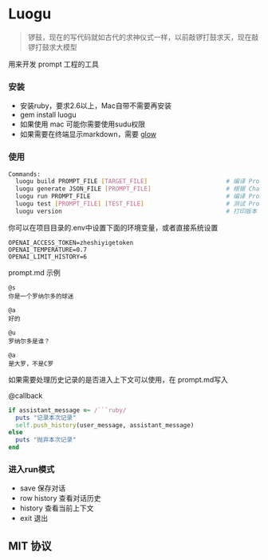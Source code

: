 # Luogu
> 锣鼓，现在的写代码就如古代的求神仪式一样，以前敲锣打鼓求天，现在敲锣打鼓求大模型

用来开发 prompt 工程的工具

### 安装
- 安装ruby，要求2.6以上，Mac自带不需要再安装
- gem install luogu
- 如果使用 mac 可能你需要使用sudu权限
- 如果需要在终端显示markdown，需要 [glow](https://github.com/charmbracelet/glow)

### 使用
```Bash
Commands:
  luogu build PROMPT_FILE [TARGET_FILE]                      # 编译 Prompt.md 成能够提交给 ChatGPT API 的 messages. 默认输出为 <同文件名>.json
  luogu generate JSON_FILE [PROMPT_FILE]                     # 根据 ChatGPT messages JSON 来生成 Prompt.md
  luogu run PROMPT_FILE                                      # 编译 Prompt.md 成能够提交给 ChatGPT API 的 messages. 默认输出为 <同文件名>.json
  luogu test [PROMPT_FILE] [TEST_FILE]                       # 测试 Prompt 文件
  luogu version                                              # 打印版本
```

你可以在项目目录的.env中设置下面的环境变量，或者直接系统设置
```
OPENAI_ACCESS_TOKEN=zheshiyigetoken
OPENAI_TEMPERATURE=0.7
OPENAI_LIMIT_HISTORY=6
```

prompt.md 示例
```
@s
你是一个罗纳尔多的球迷

@a
好的

@u
罗纳尔多是谁？

@a
是大罗，不是C罗
```

如果需要处理历史记录的是否进入上下文可以使用，在 prompt.md写入


@callback
```ruby
if assistant_message =~ /```ruby/
  puts "记录本次记录"
  self.push_history(user_message, assistant_message)
else
  puts "抛弃本次记录"
end
```


### 进入run模式
- save 保存对话
- row history  查看对话历史
- history 查看当前上下文
- exit 退出

## MIT 协议